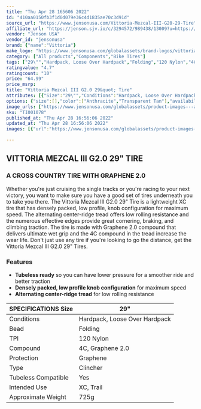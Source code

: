 ```yaml
---
title: "Thu Apr 28 165606 2022"
id: "410aa0150fb3f1d0d079e36c4d1835ae70c3d91d"
source_url: "https://www.jensonusa.com/Vittoria-Mezcal-III-G20-29-Tire"
affiliate_url: "https://jenson.sjv.io/c/3294572/989438/13009?u=https://www.jensonusa.com/Vittoria-Mezcal-III-G20-29-Tire"
vendor: "Jenson USA"
vendor_id: "jensonusa"
brand: {"name":"Vittoria"}
make_logo: "https://www.jensonusa.com/globalassets/brand-logos/vittoria.jpg"
category: ["All products","Components","Bike Tires"]
tags: ["29\"","Hardpack, Loose Over Hardpack","Folding","120 Nylon","4C, Graphene 2.0","Graphene","Clincher","Yes","XC, Trail","725g"]
ratingvalue: "4.7"
ratingcount: "10"
price: "64.99"
price_msrp: 
title: "Vittoria Mezcal III G2.0 29&quot; Tire"
attributes: [{"Size":"29\"","Conditions":"Hardpack, Loose Over Hardpack","Bead":"Folding","TPI":"120 Nylon","Compound":"4C, Graphene 2.0","Protection":"Graphene","Type":"Clincher","Tubeless Compatible":"Yes","Intended Use":"XC, Trail","Approximate Weight":"725g"}]
options: {"size":[],"color":["Anthracite","Transparent Tan"],"availability":"In Stock"}
image_urls: ["https://www.jensonusa.com/globalassets/product-images---all-assets/vittoria/ti001078-antharacite.jpg"]
sku: "TI001078"
published_at: "Thu Apr 28 16:56:06 2022"
updated_at: "Thu Apr 28 16:56:06 2022"
images: [{"url":"https://www.jensonusa.com/globalassets/product-images---all-assets/vittoria/ti001078-antharacite.jpg","path":"full/2a4fc5ac5d55ac789d53a629e30214553e990662.jpg","checksum":"e86a6c8d26273301d45e32d62b0c6e35","status":"downloaded"}]

---
```

## VITTORIA MEZCAL III G2.0 29" TIRE

### A CROSS COUNTRY TIRE WITH GRAPHENE 2.0

Whether you're just cruising the single tracks or you're racing to your next
victory, you want to make sure you have a good set of tires underneath you to
take you there. The Vittoria Mezcal III G2.0 29" Tire is a lightweight XC tire
that has densely packed, low profile, knob configuration for maximum speed.
The alternating center-ridge tread offers low rolling resistance and the
numerous effective edges provide great cornering, braking, and climbing
traction. The tire is made with Graphene 2.0 compound that delivers ultimate
wet grip and the 4C compound in the tread increase the wear life. Don't just
use any tire if you're looking to go the distance, get the Vittoria Mezcal III
G2.0 29" Tires.

### Features

  * **Tubeless ready** so you can have lower pressure for a smoother ride and better traction
  * **Densely packed, low profile knob configuration** for maximum speed
  * **Alternating center-ridge tread** for low rolling resistance

SPECIFICATIONS Size | 29"  
---|---  
Conditions | Hardpack, Loose Over Hardpack  
Bead | Folding  
TPI | 120 Nylon  
Compound | 4C, Graphene 2.0  
Protection | Graphene  
Type | Clincher  
Tubeless Compatible | Yes  
Intended Use | XC, Trail  
Approximate Weight | 725g

